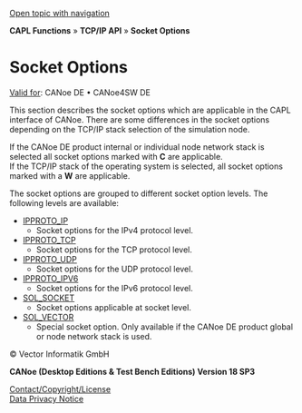 [Open topic with navigation](../../../../CANoeDEFamily.htm#Topics/CAPLFunctions/TCPIPAPI/CAPLfunctionsTCPIPSocketOptions.md)

**CAPL Functions** » **TCP/IP API** » **Socket Options**

# Socket Options

[Valid for](../../Shared/FeatureAvailability.md): CANoe DE • CANoe4SW DE

This section describes the socket options which are applicable in the CAPL interface of CANoe. There are some differences in the socket options depending on the TCP/IP stack selection of the simulation node.

If the CANoe DE product internal or individual node network stack is selected all socket options marked with **C** are applicable.  
If the TCP/IP stack of the operating system is selected, all socket options marked with a **W** are applicable.

The socket options are grouped to different socket option levels. The following levels are available:

- [IPPROTO_IP](CAPLfunctionsTCPIPSocketOptionsIPPROTO_IP.md)
  - Socket options for the IPv4 protocol level.
- [IPPROTO_TCP](CAPLfunctionsTCPIPSocketOptionsIPPROTO_TCP.md)
  - Socket options for the TCP protocol level.
- [IPPROTO_UDP](CAPLfunctionsTCPIPSocketOptionsIPPROTO_UDP.md)
  - Socket options for the UDP protocol level.
- [IPPROTO_IPV6](CAPLfunctionsTCPIPSocketOptionsIPPROTO_IPV6.md)
  - Socket options for the IPv6 protocol level.
- [SOL_SOCKET](CAPLfunctionsTCPIPSocketOptionsSOL_SOCKET.md)
  - Socket options applicable at socket level.
- [SOL_VECTOR](CAPLfunctionsTCPIPSocketOptionsSOL_Vector.md)
  - Special socket option. Only available if the CANoe DE product global or node network stack is used.

© Vector Informatik GmbH

**CANoe (Desktop Editions & Test Bench Editions) Version 18 SP3**

[Contact/Copyright/License](../../Shared/ContactCopyrightLicense.md)  
[Data Privacy Notice](https://www.vector.com/int/en/company/get-info/privacy-policy/)